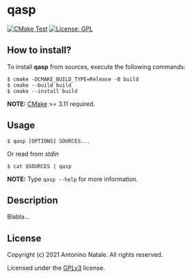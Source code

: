 # qasp
[![CMake Test](https://github.com/kwrx/qasp/actions/workflows/cmake-test.yml/badge.svg)](https://github.com/kwrx/qasp/actions/workflows/cmake-test.yml)
[![License: GPL](https://img.shields.io/badge/License-GPL-blue.svg)](/LICENSE) 

## How to install?
To install **qasp** from sources, execute the following commands:
```shell script
$ cmake -DCMAKE_BUILD_TYPE=Release -B build
$ cmake --build build
$ cmake --install build
```
**NOTE:** [CMake](https://cmake.org/) >= 3.11 required.

## Usage
```shell script
$ qasp [OPTIONS] SOURCES...
```
Or read from *stdin*
```shell script
$ cat $SOURCES | qasp
```
**NOTE:** Type ```qasp --help``` for more information.

## Description
Blabla...

## License
Copyright (c) 2021 Antonino Natale. All rights reserved.  

Licensed under the [GPLv3](/LICENSE) license.
